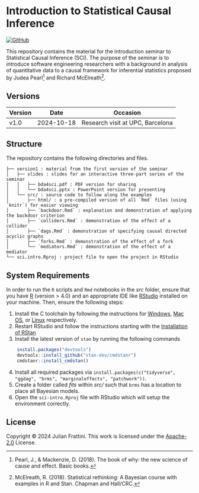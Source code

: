 # Introduction to Statistical Causal Inference

[![GitHub](https://img.shields.io/github/license/JulianFrattini/bda-intro)](./LICENSE)

This repository contains the material for the introduction seminar to Statistical Causal Inference (SCI).
The purpose of the seminar is to introduce software engineering researchers with a background in analysis of quantitative data to a causal framework for inferential statistics proposed by Judea Pearl[^1] and Richard McElreath[^2].

## Versions

| Version | Date | Occasion |
|---|---|---|
| v1.0 | 2024-10-18 | Research visit at UPC, Barcelona |

## Structure

The repository contains the following directories and files.

```
├── version1 : material from the first version of the seminar
│   ├── slides : slides for an interactive three-part series of the seminar
│   │   ├── bda4sci.pdf : PDF version for sharing
│   │   └── bda4sci.pptx : PowerPoint version for presenting
│   └── src/ : source code to follow along the examples
│       ├── html/ : a pre-compiled version of all `Rmd` files (using `knitr`) for easier viewing
│       ├── `backdoor.Rmd` : explanation and demonstration of applying the backdoor criterion
│       ├── `colliders.Rmd` : demonstration of the effect of a collider
│       ├── `dags.Rmd` : demonstration of specifying causal directed acyclic graphs
│       ├── `forks.Rmd` : demonstration of the effect of a fork
│       └── `mediators.Rmd` : demonstration of the effect of a mediator
└── sci.intro.Rproj : project file to open the project in RStudio
```

## System Requirements

In order to run the `R` scripts and `Rmd` notebooks in the _src_ folder, ensure that you have [R](https://ftp.acc.umu.se/mirror/CRAN/) (version > 4.0) and an appropriate IDE like  [RStudio](https://posit.co/download/rstudio-desktop/#download) installed on your machine.
Then, ensure the following steps:

1. Install the C toolchain by following the instructions for [Windows](https://github.com/stan-dev/rstan/wiki/Configuring-C---Toolchain-for-Windows#r40), [Mac OS](https://github.com/stan-dev/rstan/wiki/Configuring-C---Toolchain-for-Mac), or [Linux](https://github.com/stan-dev/rstan/wiki/Configuring-C-Toolchain-for-Linux) respectively.
2. Restart RStudio and follow the instructions starting with the [Installation of RStan](https://github.com/stan-dev/rstan/wiki/RStan-Getting-Started#installation-of-rstan)
3. Install the latest version of `stan` by running the following commands
```R
    install.packages("devtools")
    devtools::install_github("stan-dev/cmdstanr")
    cmdstanr::install_cmdstan()
```
4. Install all required packages via `install.packages(c("tidyverse", "ggdag", "brms", "marginaleffects", "patchwork"))`.
5. Create a folder called *fits* within *src/* such that `brms` has a location to place all Bayesian models.
6. Open the `sci-intro.Rproj` file with RStudio which will setup the environment correctly.

## License

Copyright © 2024 Julian Frattini. 
This work is licensed under the [Apache-2.0](./LICENSE) License.

[^1]: Pearl, J., & Mackenzie, D. (2018). The book of why: the new science of cause and effect. Basic books.
[^2]: McElreath, R. (2018). Statistical rethinking: A Bayesian course with examples in R and Stan. Chapman and Hall/CRC.
